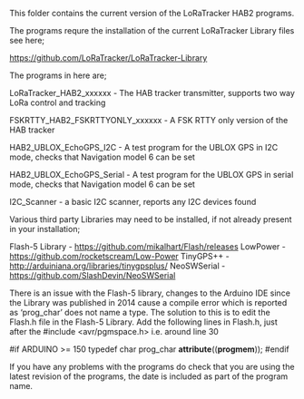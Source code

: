 This folder contains the current version of the LoRaTracker HAB2 programs.

The programs requre the installation of the current LoRaTracker Library files see here;

https://github.com/LoRaTracker/LoRaTracker-Library

The programs in here are;

LoRaTracker_HAB2_xxxxxx - The HAB tracker transmitter, supports two way LoRa control and tracking

FSKRTTY_HAB2_FSKRTTYONLY_xxxxxx - A FSK RTTY only version of the HAB tracker

HAB2_UBLOX_EchoGPS_I2C - A test program for the UBLOX GPS in I2C mode, checks that Navigation model 6 can be set

HAB2_UBLOX_EchoGPS_Serial - A test program for the UBLOX GPS in serial mode, checks that Navigation model 6 can be set

I2C_Scanner - a basic I2C scanner, reports any I2C devices found

Various third party Libraries may need to be installed, if not already present in your installation;

Flash-5 Library - https://github.com/mikalhart/Flash/releases
LowPower - https://github.com/rocketscream/Low-Power
TinyGPS++ - http://arduiniana.org/libraries/tinygpsplus/
NeoSWSerial  - https://github.com/SlashDevin/NeoSWSerial  

There is an issue with the Flash-5 library, changes to the Arduino IDE since the Library was published in 2014
cause a compile error which is reported as ‘prog_char’ does not name a type. The solution to this is to edit the 
Flash.h file in the Flash-5 Library. Add the following lines in Flash.h, just after the #include <avr/pgmspace.h>
i.e. around line 30

#if ARDUINO >= 150
typedef char prog_char __attribute__((__progmem__));
#endif

If you have any problems with the programs do check that you are using the latest revision of the programs, the date
is included as part of the program name.  